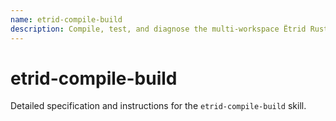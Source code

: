 ```yaml
---
name: etrid-compile-build
description: Compile, test, and diagnose the multi-workspace Ëtrid Rust codebase (Substrate-based) with deterministic steps, caching, and actionable remediation for common compiler errors (E0282, E0412, trait bounds, feature gates).
---
```


# etrid-compile-build

Detailed specification and instructions for the `etrid-compile-build` skill.

